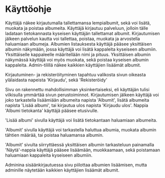 # Käyttöohje

Käyttäjä näkee kirjautumalla tallettamansa lempialbumit, sekä voi lisätä, muokata ja poistaa albumeita. Käyttäjä kirjautuu palveluun, jolloin tälle ladataan tietokannasta kyseisen käyttäjän tallettamat albumit. Kirjautumisen jälkeen palvelun kautta voi tallettaa, poistaa, muokata ja arvostella haluamiaan albumeja. Albumien listauksesta käyttäjä pääsee yksittäisen albumin näkymään, jossa käyttäjä voi lisätä kappaleita kyseiseen albumiin. Yksittäiselle kappaleelle määritellään nimi ja pituus. Yksittäisen albumin näkymässä käyttäjä voi myös muokata, sekä poistaa kyseisen albumin kappaleita. Admin-tilillä näkee kaikkien käyttäjien lisäämät albumit.

Kirjautuminen- ja rekisteröityminen tapahtuu valikosta sivun oikeasta ylälaidasta napeista 'Kirjaudu', sekä 'Rekisteröidy'

Sivu on rakennettu mahdollisimman yksinkertaiseksi, eli käyttäjän tulisi vilkisulla ymmärtää sivun perustoiminnot.
Kirjautumisen jälkeen käyttäjä voi joko tarkastella lisäämiään albumeita napista 'Albumit', lisätä albumeita napista 'Lisää albumi',
tai kirjautua ulos napista 'Kirjaudu ulos'. Nappia 'Albumi tietokanta' käyttäjä pääsee etusivulle.

'Lisää albumi' sivulla käyttäjä voi lisätä tietokantaan haluamiaan albumeita.

'Albumit' sivulla käyttäjä voi tarkastella haluttua albumia, muokata albumin tähtien määrää, tai poistaa haluamansa albumin.

'Albumit' sivulta siirryttäessä yksittäisen albumin tarkasteluun painamalla 'Näytä'-nappia käyttäjä pääsee lisäämään, muokkaamaan,
sekä poistamaan haluamiaan kappaleita kyseiseen albumiin.

Adminina sisäänkirjautuessa sivu piilottaa albumien lisäämisen, mutta adminille näytetään kaikkien käyttäjien lisäämät albumit.